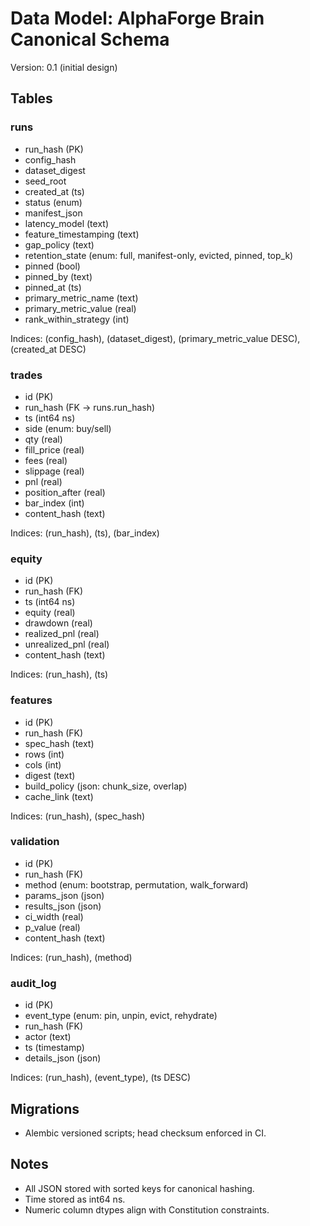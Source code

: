 # Data Model: AlphaForge Brain Canonical Schema

Version: 0.1 (initial design)

## Tables

### runs
- run_hash (PK)
- config_hash
- dataset_digest
- seed_root
- created_at (ts)
- status (enum)
- manifest_json
- latency_model (text)
- feature_timestamping (text)
- gap_policy (text)
- retention_state (enum: full, manifest-only, evicted, pinned, top_k)
- pinned (bool)
- pinned_by (text)
- pinned_at (ts)
- primary_metric_name (text)
- primary_metric_value (real)
- rank_within_strategy (int)

Indices: (config_hash), (dataset_digest), (primary_metric_value DESC), (created_at DESC)

### trades
- id (PK)
- run_hash (FK → runs.run_hash)
- ts (int64 ns)
- side (enum: buy/sell)
- qty (real)
- fill_price (real)
- fees (real)
- slippage (real)
- pnl (real)
- position_after (real)
- bar_index (int)
- content_hash (text)

Indices: (run_hash), (ts), (bar_index)

### equity
- id (PK)
- run_hash (FK)
- ts (int64 ns)
- equity (real)
- drawdown (real)
- realized_pnl (real)
- unrealized_pnl (real)
- content_hash (text)

Indices: (run_hash), (ts)

### features
- id (PK)
- run_hash (FK)
- spec_hash (text)
- rows (int)
- cols (int)
- digest (text)
- build_policy (json: chunk_size, overlap)
- cache_link (text)

Indices: (run_hash), (spec_hash)

### validation
- id (PK)
- run_hash (FK)
- method (enum: bootstrap, permutation, walk_forward)
- params_json (json)
- results_json (json)
- ci_width (real)
- p_value (real)
- content_hash (text)

Indices: (run_hash), (method)

### audit_log
- id (PK)
- event_type (enum: pin, unpin, evict, rehydrate)
- run_hash (FK)
- actor (text)
- ts (timestamp)
- details_json (json)

Indices: (run_hash), (event_type), (ts DESC)

## Migrations
- Alembic versioned scripts; head checksum enforced in CI.

## Notes
- All JSON stored with sorted keys for canonical hashing.
- Time stored as int64 ns.
- Numeric column dtypes align with Constitution constraints.
